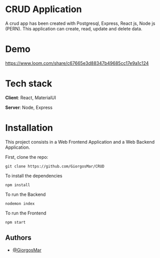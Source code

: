 # CRUD Application 
Α crud app has been created with Postgresql, Express, React js, Node js (PERN). This application can create, read, update and delete data.
# Demo
https://www.loom.com/share/c67665e3d88347b49685cc17e9a1c124
# Tech stack
**Client**: React, MaterialUI

**Server**: Node, Express
# Installation
This project consists in a Web Frontend Application and a Web Backend Application.

First, clone the repo:

```
git clone https://github.com/GiorgosMar/CRUD
```

To install the dependencies
```
npm install
```

To run the Backend
```
nodemon index
```

To run the Frontend
```
npm start
```
## Authors
- [@GiorgosMar](https://github.com/GiorgosMar)

